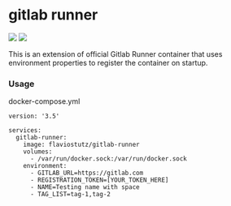 # gitlab runner

[<img src="https://img.shields.io/docker/pulls/flaviostutz/gitlab-runner"/>](https://hub.docker.com/r/flaviostutz/gitlab-runner)
[<img src="https://img.shields.io/docker/automated/flaviostutz/gitlab-runner"/>](https://hub.docker.com/r/flaviostutz/gitlab-runner)

This is an extension of official Gitlab Runner container that uses environment properties to register the container on startup.

### Usage
docker-compose.yml

```
version: '3.5'

services:
  gitlab-runner:
    image: flaviostutz/gitlab-runner
    volumes:
      - /var/run/docker.sock:/var/run/docker.sock
    environment:
      - GITLAB_URL=https://gitlab.com
      - REGISTRATION_TOKEN=[YOUR_TOKEN_HERE]
      - NAME=Testing name with space
      - TAG_LIST=tag-1,tag-2
``` 
